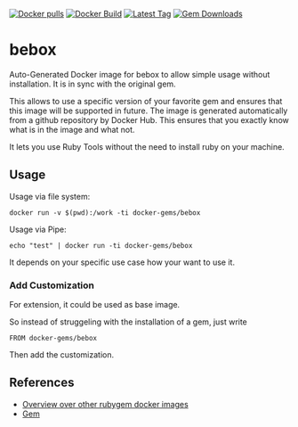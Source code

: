 [![Docker pulls](https://img.shields.io/docker/pulls/rubygem/bebox.svg)](https://hub.docker.com/r/rubygem/bebox/)
[![Docker Build](https://img.shields.io/docker/automated/rubygem/bebox.svg)](https://hub.docker.com/r/rubygem/bebox/)
[![Latest Tag](https://img.shields.io/github/tag/docker-rubygem/bebox.svg)](https://hub.docker.com/r/rubygem/bebox/)
[![Gem Downloads](https://img.shields.io/gem/dt/bebox.svg)](https://rubygems.org/gems/bebox/)
# bebox

Auto-Generated Docker image for bebox to allow simple usage without installation.
It is in sync with the original gem.

This allows to use a specific version of your favorite gem and ensures that this image will be supported in future.
The image is generated automatically from a github repository by Docker Hub.
This ensures that you exactly know what is in the image and what not.

It lets you use Ruby Tools without the need to install ruby on your machine.

## Usage

Usage via file system:

`docker run -v $(pwd):/work -ti docker-gems/bebox`

Usage via Pipe:

`echo "test" | docker run -ti docker-gems/bebox`

It depends on your specific use case how your want to use it.

### Add Customization

For extension, it could be used as base image.

So instead of struggeling with the installation of a gem, just write

`FROM docker-gems/bebox`

Then add the customization.

## References

 - [Overview over other rubygem docker images](https://github.com/thinkbot/docker-rubygem)
 - [Gem](https://rubygems.org/gems/bebox/)
